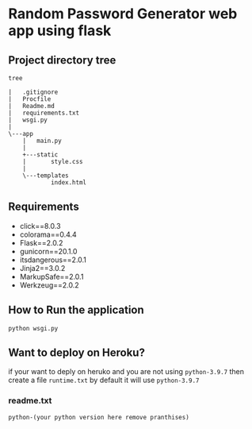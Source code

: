 
# Random Password Generator web app using flask

## Project directory tree
```
tree

|   .gitignore
|   Procfile
|   Readme.md
|   requirements.txt
|   wsgi.py
|
\---app
    |   main.py
    |
    +---static
    |       style.css
    |
    \---templates
            index.html
```

## Requirements
- click==8.0.3
- colorama==0.4.4
- Flask==2.0.2
- gunicorn==20.1.0
- itsdangerous==2.0.1
- Jinja2==3.0.2
- MarkupSafe==2.0.1
- Werkzeug==2.0.2

## How to Run the application
``python wsgi.py``

## Want to deploy on Heroku?
 if your want to deply on heruko and you are not using ``python-3.9.7`` then create a file ``runtime.txt``
 by default it will use ``python-3.9.7``
 
 ### readme.txt
 ```
python-(your python version here remove pranthises)
 ```
 
